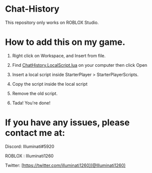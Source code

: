 # Chat-History
This repository only works on ROBLOX Studio.

# How to add this on my game.
1. Right click on Workspace, and Insert from file.

2. Find [ChatHistory.LocalScript.lua](ChatHistory.LocalScript.lua) on your computer then click Open

3. Insert a local script inside StarterPlayer > StarterPlayerScripts.

4. Copy the script inside the local script

5. Remove the old script.

6. Tada! You're done!


# If you have any issues, please contact me at:
Discord: Illuminati#5920

ROBLOX : Illuminati1260

Twitter: [https://twitter.com/illuminati1260](@Illuminati1260)

